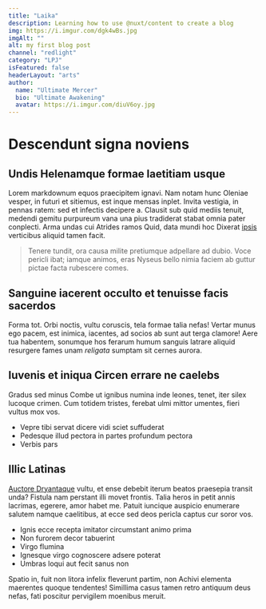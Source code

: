 ```yaml
---
title: "Laika"
description: Learning how to use @nuxt/content to create a blog
img: https://i.imgur.com/dgk4wBs.jpg
imgAlt: ""
alt: my first blog post
channel: "redlight"
category: "LPJ"
isFeatured: false
headerLayout: "arts"
author:
  name: "Ultimate Mercer"
  bio: "Ultimate Awakening"
  avatar: https://i.imgur.com/diuV6oy.jpg
---
```


# Descendunt signa noviens

## Undis Helenamque formae laetitiam usque

Lorem markdownum equos praecipitem ignavi. Nam notam hunc Oleniae vesper, in
futuri et sitiemus, est inque mensas inplet. Invita vestigia, in pennas ratem:
sed et infectis decipere a. Clausit sub quid mediis tenuit, medendi gemitu
purpureum vana una pius tradiderat stabat omnia pater conplecti. Arma undas cui
Atrides ramos Quid, data mundi hoc Dixerat [ipsis](#hac) verticibus aliquid
tamen facit.

> Tenere tundit, ora causa milite pretiumque adpellare ad dubio. Voce pericli
> ibat; iamque animos, eras Nyseus bello nimia faciem ab guttur pictae facta
> rubescere comes.

## Sanguine iacerent occulto et tenuisse facis sacerdos

Forma tot. Orbi noctis, vultu coruscis, tela formae talia nefas! Vertar munus
ego pacem, est inimica, iacentes, ad socios ab sunt aut terga clamore! Aere tua
habentem, sonumque hos ferarum humum sanguis latrare aliquid resurgere fames
unam _religata_ sumptam sit cernes aurora.

## Iuvenis et iniqua Circen errare ne caelebs

Gradus sed minus Combe ut ignibus numina inde leones, tenet, iter silex lucoque
crimen. Cum totidem tristes, ferebat ulmi mittor umentes, fieri vultus mox vos.

- Vepre tibi servat dicere vidi sciet suffuderat
- Pedesque illud pectora in partes profundum pectora
- Verbis pars

## Illic Latinas

[Auctore Dryantaque](#modo-mugitibus) vultu, et ense debebit iterum beatos
praesepia transit unda? Fistula nam perstant illi movet frontis. Talia heros in
petit annis lacrimas, egerere, amor habet me. Patuit iuncique auspicio enumerare
salutem namque caelitibus, at ecce sed deos pericla captus cur soror vos.

- Ignis ecce recepta imitator circumstant animo prima
- Non furorem decor tabuerint
- Virgo flumina
- Ignesque virgo cognoscere adsere poterat
- Umbras loqui aut fecit sanus non

Spatio in, fuit non litora infelix fleverunt partim, non Achivi elementa
maerentes quoque tendentes! Simillima casus tamen retro antiquum deus nefas,
fati poscitur pervigilem moenibus meruit.
